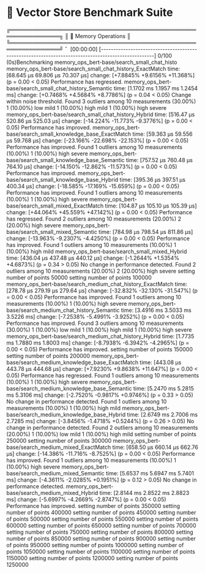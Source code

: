 🔬 Vector Store Benchmark Suite
============================

╔═══════════════════════════════════════════════════════════════╗
║ 🚀 Memory Operations                                           ║
╚═══════════════════════════════════════════════════════════════╝
⠁ [00:00:00] [---------------------------------------------------------------------------------------------------] 0/100 (0s)Benchmarking memory_ops_bert-base/search_small_chat_histo
memory_ops_bert-base/search_small_chat_history_ExactMatch
                        time:   [68.645 µs 69.806 µs 70.307 µs]
                        change: [+7.8845% +9.6156% +11.368%] (p = 0.00 < 0.05)
                        Performance has regressed.
memory_ops_bert-base/search_small_chat_history_Semantic
                        time:   [1.1702 ms 1.1957 ms 1.2454 ms]
                        change: [+0.7468% +4.5684% +8.7786%] (p = 0.04 < 0.05)
                        Change within noise threshold.
Found 3 outliers among 10 measurements (30.00%)
  1 (10.00%) low mild
  1 (10.00%) high mild
  1 (10.00%) high severe
memory_ops_bert-base/search_small_chat_history_Hybrid
                        time:   [516.47 µs 520.86 µs 525.03 µs]
                        change: [-14.224% -11.773% -9.3776%] (p = 0.00 < 0.05)
                        Performance has improved.
memory_ops_bert-base/search_small_knowledge_base_ExactMatch
                        time:   [59.363 µs 59.556 µs 59.768 µs]
                        change: [-23.166% -22.698% -22.153%] (p = 0.00 < 0.05)
                        Performance has improved.
Found 1 outliers among 10 measurements (10.00%)
  1 (10.00%) high severe
memory_ops_bert-base/search_small_knowledge_base_Semantic
                        time:   [757.52 µs 760.48 µs 764.10 µs]
                        change: [-14.150% -12.862% -11.573%] (p = 0.00 < 0.05)
                        Performance has improved.
memory_ops_bert-base/search_small_knowledge_base_Hybrid
                        time:   [395.36 µs 397.51 µs 400.34 µs]
                        change: [-18.585% -17.169% -15.659%] (p = 0.00 < 0.05)
                        Performance has improved.
Found 1 outliers among 10 measurements (10.00%)
  1 (10.00%) high severe
memory_ops_bert-base/search_small_mixed_ExactMatch
                        time:   [104.87 µs 105.10 µs 105.39 µs]
                        change: [+44.064% +45.559% +47.142%] (p = 0.00 < 0.05)
                        Performance has regressed.
Found 2 outliers among 10 measurements (20.00%)
  2 (20.00%) high severe
memory_ops_bert-base/search_small_mixed_Semantic
                        time:   [784.98 µs 798.54 µs 811.86 µs]
                        change: [-13.963% -9.2307% -4.4250%] (p = 0.00 < 0.05)
                        Performance has improved.
Found 1 outliers among 10 measurements (10.00%)
  1 (10.00%) high mild
memory_ops_bert-base/search_small_mixed_Hybrid
                        time:   [436.04 µs 437.48 µs 440.12 µs]
                        change: [-1.2644% +1.5354% +4.6873%] (p = 0.34 > 0.05)
                        No change in performance detected.
Found 2 outliers among 10 measurements (20.00%)
  2 (20.00%) high severe
 setting number of points 50000 
 setting number of points 100000 
memory_ops_bert-base/search_medium_chat_history_ExactMatch
                        time:   [278.78 µs 279.19 µs 279.64 µs]
                        change: [-32.832% -32.130% -31.547%] (p = 0.00 < 0.05)
                        Performance has improved.
Found 1 outliers among 10 measurements (10.00%)
  1 (10.00%) high severe
memory_ops_bert-base/search_medium_chat_history_Semantic
                        time:   [3.4916 ms 3.5033 ms 3.5226 ms]
                        change: [-7.2538% -5.4991% -3.9252%] (p = 0.00 < 0.05)
                        Performance has improved.
Found 3 outliers among 10 measurements (30.00%)
  1 (10.00%) low mild
  1 (10.00%) high mild
  1 (10.00%) high severe
memory_ops_bert-base/search_medium_chat_history_Hybrid
                        time:   [1.7735 ms 1.7880 ms 1.8003 ms]
                        change: [-8.7938% -6.3942% -4.2965%] (p = 0.00 < 0.05)
                        Performance has improved.
 setting number of points 150000 
 setting number of points 200000 
memory_ops_bert-base/search_medium_knowledge_base_ExactMatch
                        time:   [443.08 µs 443.78 µs 444.68 µs]
                        change: [+7.9230% +9.8638% +11.647%] (p = 0.00 < 0.05)
                        Performance has regressed.
Found 1 outliers among 10 measurements (10.00%)
  1 (10.00%) high severe
memory_ops_bert-base/search_medium_knowledge_base_Semantic
                        time:   [5.2470 ms 5.2815 ms 5.3106 ms]
                        change: [-2.7520% -0.9817% +0.9746%] (p = 0.33 > 0.05)
                        No change in performance detected.
Found 1 outliers among 10 measurements (10.00%)
  1 (10.00%) high mild
memory_ops_bert-base/search_medium_knowledge_base_Hybrid
                        time:   [2.6749 ms 2.7006 ms 2.7285 ms]
                        change: [-3.8456% -1.4718% +0.5244%] (p = 0.26 > 0.05)
                        No change in performance detected.
Found 2 outliers among 10 measurements (20.00%)
  1 (10.00%) low mild
  1 (10.00%) high mild
 setting number of points 250000 
 setting number of points 300000 
memory_ops_bert-base/search_medium_mixed_ExactMatch
                        time:   [658.50 µs 660.14 µs 662.76 µs]
                        change: [-14.386% -11.716% -8.7525%] (p = 0.00 < 0.05)
                        Performance has improved.
Found 1 outliers among 10 measurements (10.00%)
  1 (10.00%) high severe
memory_ops_bert-base/search_medium_mixed_Semantic
                        time:   [5.6537 ms 5.6947 ms 5.7401 ms]
                        change: [-4.3611% -2.0285% +0.1951%] (p = 0.12 > 0.05)
                        No change in performance detected.
memory_ops_bert-base/search_medium_mixed_Hybrid
                        time:   [2.8144 ms 2.8522 ms 2.8823 ms]
                        change: [-5.6997% -4.2669% -2.8747%] (p = 0.00 < 0.05)
                        Performance has improved.
 setting number of points 350000 
 setting number of points 400000 
 setting number of points 450000 
 setting number of points 500000 
 setting number of points 550000 
 setting number of points 600000 
 setting number of points 650000 
 setting number of points 700000 
 setting number of points 750000 
 setting number of points 800000 
 setting number of points 850000 
 setting number of points 900000 
 setting number of points 950000 
 setting number of points 1000000 
 setting number of points 1050000 
 setting number of points 1100000
 setting number of points 1150000 
 setting number of points 1200000
 setting number of points 1250000

